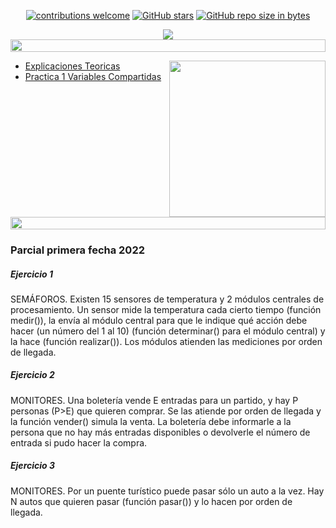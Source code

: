 

<div align="center"> 

[![contributions welcome](https://img.shields.io/badge/contributions-welcome-brightgreen.svg?style=flat)](https://github.com/Fabian-Martinez-Rincon/Programacion-Concurrente)
[![GitHub stars](https://img.shields.io/github/stars/Fabian-Martinez-Rincon/Programacion-Concurrente)](https://github.com/Fabian-Martinez-Rincon/Programacion-Concurrente/stargazers/)
[![GitHub repo size in bytes](https://img.shields.io/github/repo-size/Fabian-Martinez-Rincon/Programacion-Concurrente)](https://github.com/Fabian-Martinez-Rincon/Programacion-Concurrente)

<img src="https://readme-typing-svg.demolab.com?font=Fira+Code&size=30&duration=1200&pause=1000&color=F78E23&center=true&width=435&lines=Programación Concurrente"/>



</div>


<img src= 'https://i.gifer.com/origin/8c/8cd3f1898255c045143e1da97fbabf10_w200.gif' height="20" width="100%">

<p><img width="250" align='right' src="https://media.giphy.com/media/v1.Y2lkPTc5MGI3NjExNzBtYm40OGRtcnIwOXpsZ2o0ajJ1ejh6ZHR4d2FhNnRqbzBzOWU2ayZlcD12MV9pbnRlcm5hbF9naWZfYnlfaWQmY3Q9Zw/3oxRmD9a5pLTOOLigM/giphy.gif"></p>


- [Explicaciones Teoricas](https://youtube.com/playlist?list=PLH8A0IjFldaGLATsgRdmPBtiNcp5KmAHo)
- [Practica 1 Variables Compartidas](https://fabian-martinez-rincon.github.io/Programacion-Concurrente/Documentos/Practica1.html)


<img src= 'https://i.gifer.com/origin/8c/8cd3f1898255c045143e1da97fbabf10_w200.gif' height="20" width="100%">


### Parcial primera fecha 2022

##### Ejercicio 1

SEMÁFOROS. Existen 15 sensores de temperatura y 2 módulos centrales de procesamiento. Un sensor mide la temperatura cada cierto tiempo (función medir()), la envía al módulo central para que le indique qué acción debe hacer (un número del 1 al 10) (función determinar() para el módulo central) y la hace (función realizar()). Los módulos atienden las mediciones por orden de llegada.

##### Ejercicio 2

MONITORES. Una boletería vende E entradas para un partido, y hay P personas (P>E) que quieren comprar. Se las atiende por orden de llegada y la función vender() simula la venta. La boletería debe informarle a la persona que no hay más entradas disponibles o devolverle el número de entrada si pudo hacer la compra.

##### Ejercicio 3

MONITORES. Por un puente turístico puede pasar sólo un auto a la vez. Hay N autos que quieren pasar (función pasar()) y lo hacen por orden de llegada.